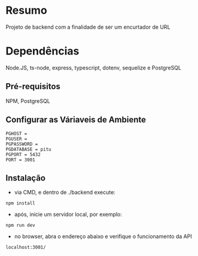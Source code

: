 # Resumo
Projeto de backend com a finalidade de ser um encurtador de URL

# Dependências
Node.JS, ts-node, express, typescript, dotenv, sequelize e PostgreSQL

## Pré-requisitos
NPM, PostgreSQL

## Configurar as Váriaveis de Ambiente
```
PGHOST = 
PGUSER = 
PGPASSWORD = 
PGDATABASE = pitu
PGPORT = 5432
PORT = 3001
```

## Instalação
- via CMD, e dentro de ./backend execute:
```
npm install
```
- após, inicie um servidor local, por exemplo:
```
npm run dev
```
- no browser, abra o endereço abaixo e verifique o funcionamento da API
```
localhost:3001/
```